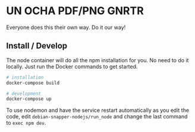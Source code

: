 # UN OCHA PDF/PNG GNRTR

Everyone does this their own way. Do it our way!

## Install / Develop

The node container will do all the npm installation for you. No need to do it locally. Just run the Docker commands to get started.

```bash
# installation
docker-compose build

# development
docker-compose up
```

To use nodemon and have the service restart automatically as you edit the code, edit `debian-snapper-nodejs/run_node` and change the last command to `exec npm dev`.
